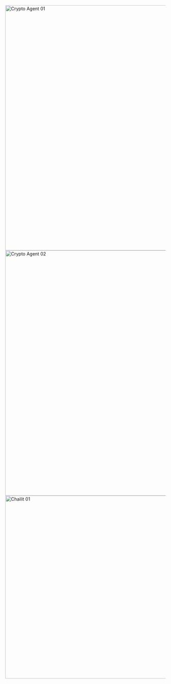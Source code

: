 <img width="1366" height="768" alt="Crypto Agent 01" src="https://github.com/user-attachments/assets/899a8dda-4ee5-4a34-b209-1a8902c7b65e" />

<img width="1366" height="768" alt="Crypto Agent 02" src="https://github.com/user-attachments/assets/861b3014-b0c3-479a-9708-ac2686c73954" />


<img width="932" height="573" alt="Chailit 01" src="https://github.com/user-attachments/assets/12f6aa1d-134c-45d3-aa3e-ee103fcb422c" />
